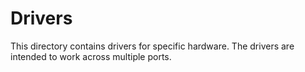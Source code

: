 # Drivers

This directory contains drivers for specific hardware.  The drivers are
intended to work across multiple ports.
